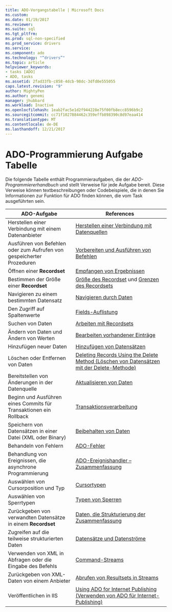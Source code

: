 ```yaml
---
title: ADO-Vorgangstabelle | Microsoft Docs
ms.custom: 
ms.date: 01/19/2017
ms.reviewer: 
ms.suite: sql
ms.tgt_pltfrm: 
ms.prod: sql-non-specified
ms.prod_service: drivers
ms.service: 
ms.component: ado
ms.technology: "“drivers”"
ms.topic: article
helpviewer_keywords:
- tasks [ADO]
- ADO, tasks
ms.assetid: 2fad33fb-c858-4dcb-98dc-3dfd0e555055
caps.latest.revision: "9"
author: MightyPen
ms.author: genemi
manager: jhubbard
ms.workload: Inactive
ms.openlocfilehash: 1eab2fac5e1d2f944228e75f00fb8ecc8596b9c2
ms.sourcegitcommit: cc71f1027884462c359effb898390c8d97eaa414
ms.translationtype: MT
ms.contentlocale: de-DE
ms.lasthandoff: 12/21/2017
---
```

# <a name="ado-programming-task-table"></a>ADO-Programmierung Aufgabe Tabelle
Die folgende Tabelle enthält Programmieraufgaben, die der *ADO-Programmiererhandbuch* und stellt Verweise für jede Aufgabe bereit. Diese Verweise können textbeschreibungen oder Codebeispiele, die in denen Sie Informationen zur Funktion für ADO finden können, die vom Task ausgeführten sein.

|ADO-Aufgabe|References|
|--------------|----------------|
|Herstellen einer Verbindung mit einem Datenanbieter|[Herstellen einer Verbindung mit Datenquellen](../../ado/guide/data/connecting-to-data-sources.md)|
|Ausführen von Befehlen oder zum Aufrufen von gespeicherter Prozeduren|[Vorbereiten und Ausführen von Befehlen](../../ado/guide/data/preparing-and-executing-commands.md)|
|Öffnen einer **Recordset**|[Empfangen von Ergebnissen](../../ado/guide/data/receiving-results.md)|
|Bestimmen der Größe einer **Recordset**|[Größe des Recordset](../../ado/guide/data/current-record-and-size-of-recordset.md) und [Grenzen des Recordsets](../../ado/guide/data/boundaries-of-a-recordset.md)|
|Navigieren zu einem bestimmten Datensatz|[Navigieren durch Daten](../../ado/guide/data/navigating-through-data.md)|
|Den Zugriff auf Spaltenwerte|[Fields-Auflistung](../../ado/guide/data/the-fields-collection.md)|
|Suchen von Daten|[Arbeiten mit Recordsets](../../ado/guide/data/working-with-recordsets.md)|
|Ändern von Daten und Ändern von Werten|[Bearbeiten vorhandener Einträge](../../ado/guide/data/editing-existing-records.md)|
|Hinzufügen neuer Daten|[Hinzufügen von Datensätzen](../../ado/guide/data/adding-records.md)|
|Löschen oder Entfernen von Daten|[Deleting Records Using the Delete Method (Löschen von Datensätzen mit der Delete-Methode)](../../ado/guide/data/deleting-records-using-the-delete-method.md)|
|Bereitstellen von Änderungen in der Datenquelle|[Aktualisieren von Daten](../../ado/guide/data/updating-data.md)|
|Beginn und Ausführen eines Commits für Transaktionen ein Rollback|[Transaktionsverarbeitung](../../ado/guide/data/transaction-processing.md)|
|Speichern von Datensätzen in einer Datei (XML oder Binary)|[Beibehalten von Daten](../../ado/guide/data/persisting-data.md)|
|Behandeln von Fehlern|[ADO-Fehler](../../ado/guide/data/ado-errors.md)|
|Behandlung von Ereignissen, die asynchrone Programmierung|[ADO-Ereignishandler – Zusammenfassung](../../ado/guide/data/ado-event-handler-summary.md)|
|Auswählen von Cursorposition und Typ|[Cursortypen](../../ado/guide/data/types-of-cursors-ado.md)|
|Auswählen von Sperrtypen|[Typen von Sperren](../../ado/guide/data/types-of-locks.md)|
|Zurückgeben von verwandten Datensätze in einem **Recordset**|[Daten, die Strukturierung der Zusammenfassung](../../ado/guide/data/data-shaping-overview.md)|
|Zugreifen auf die teilweise strukturierten Daten|[Datensätze und Datenströme](../../ado/guide/data/records-and-streams.md)|
|Verwenden von XML in Abfragen oder die Eingabe des Befehls|[Command-Streams](../../ado/guide/data/command-streams.md)|
|Zurückgeben von XML-Daten von einem Anbieter|[Abrufen von Resultsets in Streams](../../ado/guide/data/retrieving-resultsets-into-streams.md)|
|Veröffentlichen in IIS|[Using ADO for Internet Publishing (Verwenden von ADO für Internet-Publishing)](../../ado/guide/data/using-ado-for-internet-publishing.md)|
